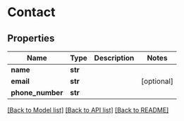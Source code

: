 # Contact

## Properties
Name | Type | Description | Notes
------------ | ------------- | ------------- | -------------
**name** | **str** |  | 
**email** | **str** |  | [optional] 
**phone_number** | **str** |  | 

[[Back to Model list]](../README.md#documentation-for-models) [[Back to API list]](../README.md#documentation-for-api-endpoints) [[Back to README]](../README.md)

